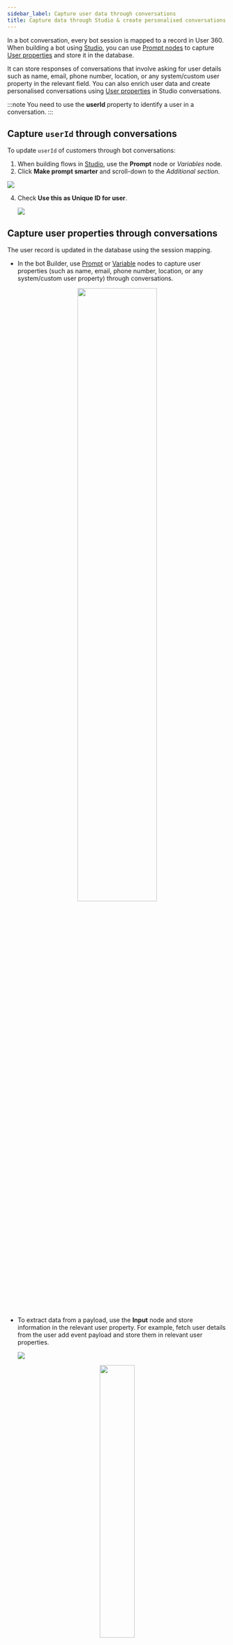 ```yaml
---
sidebar_label: Capture user data through conversations
title: Capture data through Studio & create personalised conversations
---
```



In a bot conversation, every bot session is mapped to a record in User 360. When building a bot using [Studio](https://docs.yellow.ai/docs/platform_concepts/studio/overview/), you can use [Prompt nodes](https://docs.yellow.ai/docs/platform_concepts/studio/build/nodes/prompt-nodes) to capture [User properties](/docs/platform_concepts/engagement/cdp/user_data/user_properties) and store it in the database. 

It can store responses of conversations that involve asking for user details such as name, email, phone number, location, or any system/custom user property in the relevant field. You can also enrich user data and create personalised conversations using [User properties](/docs/platform_concepts/engagement/cdp/user_data/user_properties) in Studio conversations. 

:::note
You need to use the **userId** property to identify a user in a conversation.
:::

## Capture `userId` through conversations

To update `userId` of customers through bot conversations:

1. When building flows in [Studio](https://docs.yellow.ai/docs/platform_concepts/studio/overview/), use the **Prompt** node or *Variables* node. 
3. Click **Make prompt smarter** and scroll-down to the *Additional section*.  

  ![](https://i.imgur.com/t2p6uHD.png)

4. Check **Use this as Unique ID for user**.

   ![](https://i.imgur.com/7TPjvkH.png)



## Capture user properties through conversations

The user record is updated in the database using the session mapping. 

* In the bot Builder, use [Prompt](https://docs.yellow.ai/docs/platform_concepts/studio/build/nodes/prompt-nodes) or [Variable](https://docs.yellow.ai/docs/platform_concepts/studio/build/bot-variables/#412-variables--action-node) nodes to capture user properties (such as name, email, phone number, location, or any system/custom user property) through conversations.

<center>
<img src="https://i.imgur.com/p6DvR3D.png" width="60%"/>
</center>

* To extract data from a payload, use the **Input** node and store information in the relevant user property. For example, fetch user details from the user add event payload and store them in relevant user properties. 

   ![](https://i.imgur.com/0kX3iJT.png)



<center>
<img  src="https://i.imgur.com/7ltkBj4.png" width="40%"/>
</center>

:::note
The data captured through Studio conversations for [Identified Users](https://docs.yellow.ai/docs/platform_concepts/engagement/cdp/enriching_user_profiles/builder_capture_data/#what-are-identified-users) will be updated automatically in the Users table.
:::

## Fetch user properties through conversations

You can fetch user properties in conversations using the **Text** node by clicking on the variable dropdown and selecting any User Property manually. Instead, you can also use `{{{user.propertyName}}}`.

![](https://i.imgur.com/tFyoRXF.png)


You can also use user properties to improve engagement rates by creating personalised content.

> For example, Hi {{{variables.user_name}}}, you have unlocked an exclusive offer. Shop today and get flat 50% off. 

The property value is fetched from the user record mapped to the current session.



